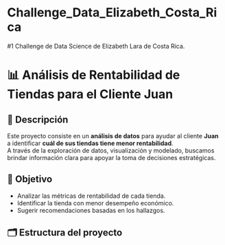 # Challenge_Data_Elizabeth_Costa_Rica
#1 Challenge de Data Science de Elizabeth Lara de Costa Rica. 

# 📊 Análisis de Rentabilidad de Tiendas para el Cliente Juan

## 📝 Descripción

Este proyecto consiste en un **análisis de datos** para ayudar al cliente **Juan** a identificar **cuál de sus tiendas tiene menor rentabilidad**.  
A través de la exploración de datos, visualización y modelado, buscamos brindar información clara para apoyar la toma de decisiones estratégicas.

## 🎯 Objetivo

- Analizar las métricas de rentabilidad de cada tienda.
- Identificar la tienda con menor desempeño económico.
- Sugerir recomendaciones basadas en los hallazgos.

## 🗂️ Estructura del proyecto

